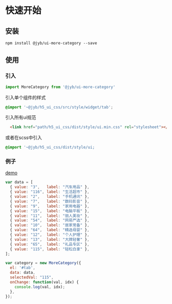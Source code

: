 # 快速开始

## 安装

```shell
npm install @jyb/ui-more-category --save
```

## 使用

### 引入

```javascript
import MoreCategory from '@jyb/ui-more-category'
```

引入单个组件的样式
```scss
@import '~@jyb/h5_ui_css/src/style/widget/tab';
```

引入所有ui规范
```html
  <link href="path/h5_ui_css/dist/style/ui.min.css" rel="stylesheet"></link>
```
或者在scss中引入
```scss
@import '~@jyb/h5_ui_css/dist/style/ui;
```

### 例子

<a href="../demo/index.html" target="_blank">demo</a>

```javascript
var data = [
  { value: "3",   label: "汽车用品" },
  { value: "116", label: "生活超市" },
  { value: "2",   label: "手机通讯" },
  { value: "7",   label: "数码影音" },
  { value: "9",   label: "家用电器" },
  { value: "15",  label: "电脑平板" },
  { value: "11",  label: "丽人美妆" },
  { value: "54",  label: "网易严选" },
  { value: "10",  label: "居家常备" },
  { value: "64",  label: "精选母婴" },
  { value: "12",  label: "个人护理" },
  { value: "13",  label: "大牌轻奢" },
  { value: "65",  label: "礼品专区" },
  { value: "115", label: "轻松白拿" },
];

var category = new MoreCategory({
  el: '#tab',
  data: data,
  selectedVal: "115",
  onChange: function(val, idx) {
    console.log(val, idx);
  },
});
```



